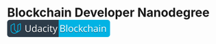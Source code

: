 # Blockchain Developer Nanodegree [![Udacity - Blockchain Developer Nanodegree](blockchain.svg)](https://www.udacity.com/blockchain)
